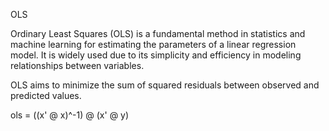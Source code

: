 OLS

Ordinary Least Squares (OLS) is a fundamental method in statistics and machine learning for estimating the parameters of a linear regression model. It is widely used due to its simplicity and efficiency in modeling relationships between variables. 

OLS aims to minimize the sum of squared residuals between observed and predicted values.

ols = ((x' @ x)^-1) @ (x' @ y)
